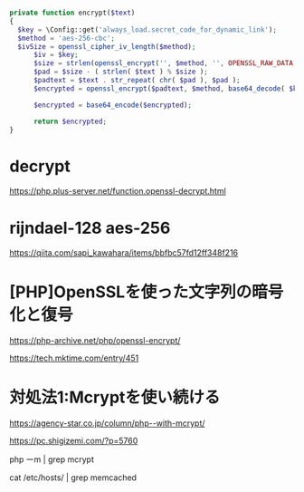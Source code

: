 ```php

private function encrypt($text)
{
  $key = \Config::get('always_load.secret_code_for_dynamic_link');
  $method = 'aes-256-cbc';
  $ivSize = openssl_cipher_iv_length($method);
      $iv = $key;
      $size = strlen(openssl_encrypt('', $method, '', OPENSSL_RAW_DATA, $iv));
      $pad = $size - ( strlen( $text ) % $size );
      $padtext = $text . str_repeat( chr( $pad ), $pad );
      $encrypted = openssl_encrypt($padtext, $method, base64_decode( $key ), OPENSSL_RAW_DATA, $iv);

      $encrypted = base64_encode($encrypted);

      return $encrypted;
}
```
# decrypt
https://php.plus-server.net/function.openssl-decrypt.html

# rijndael-128	aes-256
https://qiita.com/sapi_kawahara/items/bbfbc57fd12ff348f216

# [PHP]OpenSSLを使った文字列の暗号化と復号
https://php-archive.net/php/openssl-encrypt/

https://tech.mktime.com/entry/451

# 対処法1:Mcryptを使い続ける
https://agency-star.co.jp/column/php--with-mcrypt/

https://pc.shigizemi.com/?p=5760

php ーm | grep mcrypt

cat /etc/hosts/ | grep memcached
